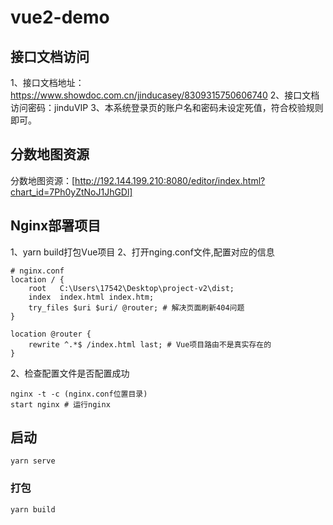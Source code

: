 # vue2-demo

## 接口文档访问
1、接口文档地址：https://www.showdoc.com.cn/jinducasey/8309315750606740
2、接口文档访问密码：jinduVIP
3、本系统登录页的账户名和密码未设定死值，符合校验规则即可。

## 分数地图资源
分数地图资源：[http://192.144.199.210:8080/editor/index.html?chart_id=7Ph0yZtNoJ1JhGDl]

## Nginx部署项目
1、yarn build打包Vue项目 2、打开nging.conf文件,配置对应的信息
```
# nginx.conf
location / {
    root   C:\Users\17542\Desktop\project-v2\dist;
    index  index.html index.htm;
    try_files $uri $uri/ @router; # 解决页面刷新404问题
}

location @router {
    rewrite ^.*$ /index.html last; # Vue项目路由不是真实存在的
}
```
2、检查配置文件是否配置成功
```
nginx -t -c (nginx.conf位置目录)
start nginx # 运行nginx
```
## 启动
```
yarn serve
```
### 打包
```
yarn build
```

